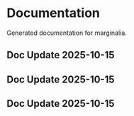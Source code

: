 # Documentation

Generated documentation for marginalia.

## Doc Update 2025-10-15

## Doc Update 2025-10-15

## Doc Update 2025-10-15
